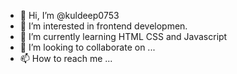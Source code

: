 - 👋 Hi, I’m @kuldeep0753
- 👀 I’m interested in frontend developmen.
- 🌱 I’m currently learning HTML CSS and Javascript 
- 💞️ I’m looking to collaborate on ...
- 📫 How to reach me ...

<!---
kuldeep0753/kuldeep0753 is a ✨ special ✨ repository because its `README.md` (this file) appears on your GitHub profile.
You can click the Preview link to take a look at your changes.
--->
